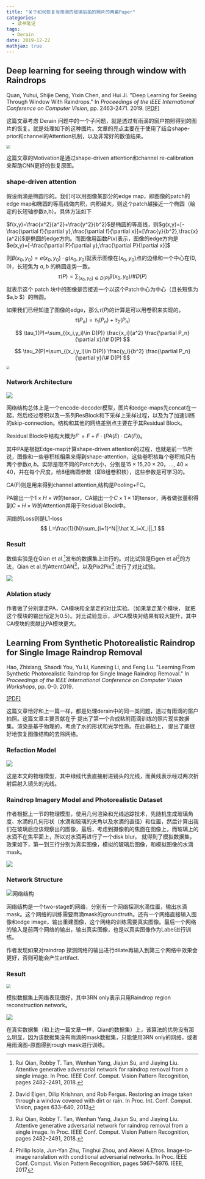```yaml
---
title: "关于如何恢复有雨滴的玻璃后拍的照片的两篇Paper"
categories:
  - 读书笔记
tags:
  - Derain
date: 2019-12-22
mathjax: true
---
```


## Deep learning for seeing through window with Raindrops

Quan, Yuhui, Shijie Deng, Yixin Chen, and Hui Ji. "Deep Learning for Seeing Through Window With Raindrops." In *Proceedings of the IEEE International Conference on Computer Vision*, pp. 2463-2471. 2019. 
[[PDF]]( http://openaccess.thecvf.com/content_ICCV_2019/html/Quan_Deep_Learning_for_Seeing_Through_Window_With_Raindrops_ICCV_2019_paper.html)


这篇文章考虑 Derain 问题中的一个子问题，就是透过有雨滴的窗户拍照得到的图片的恢复。就是处理如下的这种图片。文章的亮点主要在于使用了结合shape-prior和channel的Attention机制，以及非常好的数值结果。

<img src="Derain.assets/1.png" style="zoom:60%;" />

这篇文章的Motivation是通过shape-driven attention和channel re-calibration来帮助CNN更好的恢复原图。

### shape-driven attention

假设雨滴是椭圆形的。我们可以用图像某部分的edge map，即图像的patch的edge map和椭圆的等高线做内积，内积越大，则这个patch越接近一个椭圆（给定的长短轴参数a,b）。具体方法如下

$f(x,y)=\frac{x^2}{a^2}+\frac{y^2}{b^2}$是椭圆的等高线，则$g(x,y)=[-\frac{\partial f}{\partial y},\frac{\partial f}{\partial x}]=[\frac{y}{b^2},\frac{x}{a^2}]$是椭圆的edge方向。而图像用函数$P(x)$表示，图像的edge方向是$e(x,y)=[-\frac{\partial P}{\partial y},\frac{\partial P}{\partial x}]$

 则$\beta(x_0,y_0)=e(x_0,y_0)\cdot g(x_0,y_0)$就表示图像在$(x_0,y_0)$点的边缘和一个中心在$(0,0)$，长短焦为 $a,b$ 的椭圆走势一致。
$$
\tau(P)=\sum_{(x_0,y_0)\in D(P)} \beta(x_0,y_0)/\# D(P)
$$
就表示这个 patch 块中的图像是否接近一个以这个Patch中心为中心（且长短焦为$a,b $）的椭圆。

如果我们已经知道了图像的edge，那么$\tau(P)$的计算是可以用卷积来实现的。
$$
\tau(P_n)=\tau_1(P_n)+\tau_2(P_n)
$$

$$
\tau_1(P)=\sum_{(x_i,y_i)\in D(P)} \frac{x_i}{a^2} \frac{\partial P_n}{\partial x}/\# D(P)
$$

$$
\tau_2(P)=\sum_{(x_i,y_i)\in D(P)} \frac{y_i}{b^2} \frac{\partial P_n}{\partial y}/\# D(P)
$$

<img src="Derain.assets/2.png" style="zoom: 50%;" />



### Network Architecture

![](Derain.assets/3.png)

网络结构总体上是一个encode-decoder模型，图片和edge-maps先concat在一起，然后经过卷积以及一系列ResBlock和下采样上采样过程，以及为了加速训练的skip-connection。结构和其他的网络差别点主要在于其Residual Block。

Residual Block中结构大概为$F'=F+F \cdot(PA(E)\cdot CA(F))$。

其中PA是根据Edge-map计算shape-driven attention的过程，也就是前一节所说，图像和一些卷积核相乘来得到shape-attention，这些卷积核每个卷积核只有两个参数$a,b$。实际是取不同的Patch大小，分别是$15 \times 15$,$20\times 20$，..., $40 \times 40$，并在每个尺度，给8组椭圆参数（即8组卷积核），这些参数是可学习的。

CA(F)则是用来得到channel attention,结构是Pooling+FC。

PA输出一个$1 \times H \times W$的tensor，CA输出一个$C\times 1\times 1$的tensor，两者做张量积得到$C\times H\times W$的Attention并用于Residual Block中。

网络的Loss则是L1-loss
$$
L=\frac{1}{N}\sum_{i=1}^N||\hat X_i=X_i||_1
$$

### Result

数值实验是在Qian et al.[^qian]发布的数据集上进行的。对比试验是Eigen et al[^eigen]的方法，Qian et al.的AttentGAN[^qian]，以及Pix2Pix[^pix2pix] 进行了对比试验。

![](Derain.assets/6.png)

### Ablation study

作者做了分别拿走PA，CA模块和全拿走的对比实验。（如果拿走某个模块， 就把这个模块的输出恒定为0.5）。对比试验显示，JPCA模块对结果有较大提升，其中CA模块的贡献比PA模块更大。



[^Qian]: Rui Qian, Robby T. Tan, Wenhan Yang, Jiajun Su, and Jiaying Liu. Attentive generative adversarial network for raindrop removal from a single image. In Proc. IEEE Conf. Comput. Vision Pattern Recognition, pages 2482–2491, 2018.

[^eigen]:David Eigen, Dilip Krishnan, and Rob Fergus. Restoring an image taken through a window covered with dirt or rain. In Proc. Int. Conf. Comput. Vision, pages 633–640, 2013

[^pix2pix]: Phillip Isola, Jun-Yan Zhu, Tinghui Zhou, and Alexei A.Efros. Image-to-image ranslation with conditional adversarial networks. In Proc. IEEE Conf. Comput. Vision Pattern Recognition, pages 5967–5976. IEEE, 2017



##  Learning From Synthetic Photorealistic Raindrop for Single Image Raindrop Removal 

 Hao, Zhixiang, Shaodi You, Yu Li, Kunming Li, and Feng Lu. "Learning From Synthetic Photorealistic Raindrop for Single Image Raindrop Removal." In *Proceedings of the IEEE International Conference on Computer Vision Workshops*, pp. 0-0. 2019. 

[[PDF]]( http://openaccess.thecvf.com/content_ICCVW_2019/html/PBDL/Hao_Learning_From_Synthetic_Photorealistic_Raindrop_for_Single_Image_Raindrop_Removal_ICCVW_2019_paper.html )

这篇文章恰好和上一篇一样，都是处理derain中的同一类问题，透过有雨滴的窗户拍照。这篇文章主要贡献在于 提出了第一个合成粘附雨滴训练的照片现实数据集。渲染是基于物理的，考虑了水的形状和光学性质。在此基础上， 提出了能很好地恢复图像结构的去除网络。 

### Refaction Model

![](Derain.assets/5.png)

这是本文的物理模型，其中绿线代表直接射进镜头的光线，而黄线表示经过两次折射后射入镜头的光线。

### Raindrop Imagery Model and Photorealistic Dataset

作者根据上一节的物理模型，使用几何渲染和光线追踪技术，先随机生成玻璃角度、水滴的几何形状（水滴和玻璃的夹角以及水滴的直径）和位置，然后计算出我们在玻璃后应该观察出的图像，最后，考虑到摄像机的焦面在图像上，而玻璃上的水滴不在焦平面上，所以对水滴再进行了一个disk blur。 就得到了模拟数据集，效果如下，第一到三行分别为真实图像，模拟的玻璃后图像，和模拟图像的水滴mask。

![](Derain.assets/7.png)

### Network Structure

![网络结构](Derain.assets/8.png)

网络结构是一个two-stage的网络，分别有一个网络探测水滴位置，输出水滴mask。这个网络的训练需要雨滴mask的groundtruth。还有一个网络直接输入图像和edge image，输出重建图像，这个网络的训练需要真实图像。最后一个网络的输入是前两个网络的输出，输出真实图像，也是以真实图像作为Label进行训练。

作者发现如果对raindrop 探测网络的输出进行dilate再输入到第三个网络中效果会更好，否则可能会产生artifact.

### Result

<img src="Derain.assets/9.png" style="zoom:67%;" />

模拟数据集上网络表现很好，其中3RN only表示只用Raindrop region reconstruction network。 

![](Derain.assets/10.png)

在真实数据集（和上边一篇文章一样，Qian的数据集）上，该算法的优势没有那么明显，因为该数据集没有雨滴的mask数据集，只能使用3RN only的网络，或者用雨滴图-原图得到rough mask进行训练。


